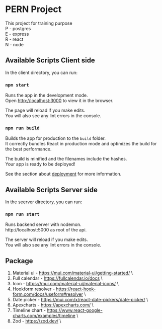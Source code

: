 # PERN Project
This project for training purpose \
P - postgres \
E - express \
R - react \
N - node

## Available Scripts Client side

In the client directory, you can run:

### `npm start`

Runs the app in the development mode.\
Open [http://localhost:3000](http://localhost:3000) to view it in the browser.

The page will reload if you make edits.\
You will also see any lint errors in the console.

### `npm run build`

Builds the app for production to the `build` folder.\
It correctly bundles React in production mode and optimizes the build for the best performance.

The build is minified and the filenames include the hashes.\
Your app is ready to be deployed!

See the section about [deployment](https://facebook.github.io/create-react-app/docs/deployment) for more information.



## Available Scripts Server side

In the seerver directory, you can run:

### `npm run start`

Runs backend server with nodemon.\
http://localhost:5000 as root of the api.

The server will reload if you make edits.\
You will also see any lint errors in the console.


## Package
1. Material ui - https://mui.com/material-ui/getting-started/   \
2. Full calendar - https://fullcalendar.io/docs  \
3. Icon - https://mui.com/material-ui/material-icons/  \
4. Hookform resolver - https://react-hook-form.com/docs/useform#resolver \
5. Date picker - https://mui.com/x/react-date-pickers/date-picker/ \
6. Apexcharts - https://apexcharts.com/ \
7. Timeline chart - https://www.react-google-charts.com/examples/timeline \
8. Zod - https://zod.dev/ \
